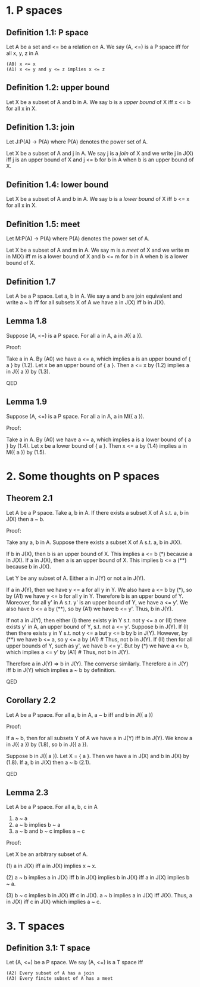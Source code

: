 # 1. P spaces

## Definition 1.1: P space

Let A be a set and <= be a relation on A. We say (A, <=) is a P space iff for all x, y, z in A

    (A0) x <= x
    (A1) x <= y and y <= z implies x <= z

## Definition 1.2: upper bound

Let X be a subset of A and b in A. We say b is a *upper bound* of X iff x <= b for all x in X.

## Definition 1.3: join

Let J:P(A) -> P(A) where P(A) denotes the power set of A.

Let X be a subset of A and j in A. We say j is a *join* of X and we write j in J(X) iff j is an upper bound of X 
and j <= b for b in A when b is an upper bound of X.

## Definition 1.4: lower bound

Let X be a subset of A and b in A. We say b is a *lower bound* of X iff b <= x for all x in X.

## Definition 1.5: meet

Let M:P(A) -> P(A) where P(A) denotes the power set of A.

Let X be a subset of A and m in A. We say m is a *meet* of X and we write m in M(X) iff m is a lower bound of X
and b <= m for b in A when b is a lower bound of X.

## Definition 1.7

Let A be a P space. Let a, b in A. We say a and b are join equivalent and write a ~ b iff for all subsets X of A 
we have a in J(X) iff b in J(X).

## Lemma 1.8

Suppose (A, <=) is a P space. For all a in A, a in J({ a }).

Proof:

Take a in A. By (A0) we have a <= a, which implies a is an upper bound of { a } by (1.2). Let x be
an upper bound of { a }. Then a <= x by (1.2) implies a in J({ a }) by (1.3).

QED

## Lemma 1.9

Suppose (A, <=) is a P space. For all a in A, a in M({ a }).

Proof:

Take a in A. By (A0) we have a <= a, which implies a is a lower bound of { a } by (1.4). Let x be
a lower bound of { a }. Then x <= a by (1.4) implies a in M({ a }) by (1.5).

# 2. Some thoughts on P spaces

## Theorem 2.1

Let A be a P space. Take a, b in A. If there exists a subset X of A s.t. a, b in J(X) then a ~ b.

Proof:

Take any a, b in A. Suppose there exists a subset X of A s.t. a, b in J(X).

If b in J(X), then b is an upper bound of X. This implies a <= b (*) because a in J(X).
If a in J(X), then a is an upper bound of X. This implies b <= a (**) because b in J(X).

Let Y be any subset of A. Either a in J(Y) or not a in J(Y).

If a in J(Y), then we have y <= a for all y in Y. We also have a <= b by (*), so by (A1) we have y <= b for all 
y in Y. Therefore b is an upper bound of Y. Moreover, for all y' in A s.t. y' is an upper bound of Y, we have 
a <= y'. We also have b <= a by (**), so by (A1) we have b <= y'. Thus, b in J(Y).

If not a in J(Y), then either (I) there exists y in Y s.t. not y <= a or (II) there exists y' in A, an upper
bound of Y, s.t. not a <= y'. Suppose b in J(Y). If (I) then there exists y in Y s.t. not y <= a but y <= b by
b in J(Y). However, by (**) we have b <= a, so y <= a by (A1) # Thus, not b in J(Y). If (II) then for all 
upper bounds of Y, such as y', we have b <= y'. But by (*) we have a <= b, which implies a <= y' by (A1) #
Thus, not b in J(Y).

Therefore a in J(Y) => b in J(Y). The converse similarly. Therefore a in J(Y) iff b in J(Y) which implies
a ~ b by definition.

QED

## Corollary 2.2

Let A be a P space. For all a, b in A, a ~ b iff and b in J({ a })

Proof:

If a ~ b, then for all subsets Y of A we have a in J(Y) iff b in J(Y). We know a in J({ a }) by 
(1.8), so b in J({ a }).

Suppose b in J({ a }). Let X = { a }. Then we have a in J(X) and b in J(X) by (1.8). If a, b in J(X)
then a ~ b (2.1).

QED

## Lemma 2.3

Let A be a P space. For all a, b, c in A

1. a ~ a
2. a ~ b implies b ~ a
3. a ~ b and b ~ c implies a ~ c

Proof:

Let X be an arbitrary subset of A.

(1) a in J(X) iff a in J(X) implies x ~ x.

(2) a ~ b implies a in J(X) iff b in J(X) implies b in J(X) iff a in J(X) implies b ~ a.

(3) b ~ c implies b in J(X) iff c in J(X). a ~ b implies a in J(X) iff J(X).
Thus, a in J(X) iff c in J(X) which implies a ~ c.

# 3. T spaces

## Definition 3.1: T space

Let (A, <=) be a P space. We say (A, <=) is a T space iff

    (A2) Every subset of A has a join
    (A3) Every finite subset of A has a meet
